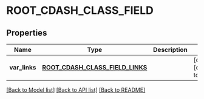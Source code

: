 # ROOT_CDASH_CLASS_FIELD

## Properties
Name | Type | Description | Notes
------------ | ------------- | ------------- | -------------
**var_links** | [**ROOT_CDASH_CLASS_FIELD_LINKS**](RootCdashClassFieldLinks.md) |  | [optional] [default to null]

[[Back to Model list]](../README.md#documentation-for-models) [[Back to API list]](../README.md#documentation-for-api-endpoints) [[Back to README]](../README.md)


